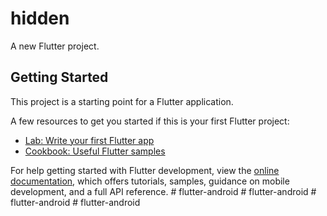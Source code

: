 # hidden

A new Flutter project.

## Getting Started

This project is a starting point for a Flutter application.

A few resources to get you started if this is your first Flutter project:

- [Lab: Write your first Flutter app](https://docs.flutter.dev/get-started/codelab)
- [Cookbook: Useful Flutter samples](https://docs.flutter.dev/cookbook)

For help getting started with Flutter development, view the
[online documentation](https://docs.flutter.dev/), which offers tutorials,
samples, guidance on mobile development, and a full API reference.
#   f l u t t e r - a n d r o i d  
 #   f l u t t e r - a n d r o i d  
 #   f l u t t e r - a n d r o i d  
 #   f l u t t e r - a n d r o i d  
 